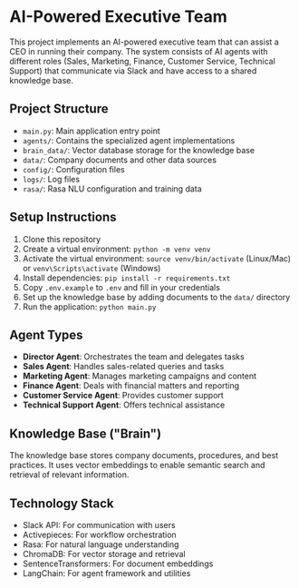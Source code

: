 # AI-Powered Executive Team

This project implements an AI-powered executive team that can assist a CEO in running their company. The system consists of AI agents with different roles (Sales, Marketing, Finance, Customer Service, Technical Support) that communicate via Slack and have access to a shared knowledge base.

## Project Structure

- `main.py`: Main application entry point
- `agents/`: Contains the specialized agent implementations
- `brain_data/`: Vector database storage for the knowledge base
- `data/`: Company documents and other data sources
- `config/`: Configuration files
- `logs/`: Log files
- `rasa/`: Rasa NLU configuration and training data

## Setup Instructions

1. Clone this repository
2. Create a virtual environment: `python -m venv venv`
3. Activate the virtual environment: `source venv/bin/activate` (Linux/Mac) or `venv\Scripts\activate` (Windows)
4. Install dependencies: `pip install -r requirements.txt`
5. Copy `.env.example` to `.env` and fill in your credentials
6. Set up the knowledge base by adding documents to the `data/` directory
7. Run the application: `python main.py`

## Agent Types

- **Director Agent**: Orchestrates the team and delegates tasks
- **Sales Agent**: Handles sales-related queries and tasks
- **Marketing Agent**: Manages marketing campaigns and content
- **Finance Agent**: Deals with financial matters and reporting
- **Customer Service Agent**: Provides customer support
- **Technical Support Agent**: Offers technical assistance

## Knowledge Base ("Brain")

The knowledge base stores company documents, procedures, and best practices. It uses vector embeddings to enable semantic search and retrieval of relevant information.

## Technology Stack

- Slack API: For communication with users
- Activepieces: For workflow orchestration
- Rasa: For natural language understanding
- ChromaDB: For vector storage and retrieval
- SentenceTransformers: For document embeddings
- LangChain: For agent framework and utilities
